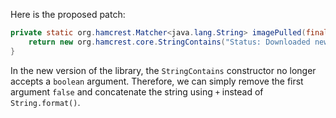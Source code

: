 Here is the proposed patch:

```java
private static org.hamcrest.Matcher<java.lang.String> imagePulled(final java.lang.String image) {
    return new org.hamcrest.core.StringContains("Status: Downloaded newer image for " + image);
}
```

In the new version of the library, the `StringContains` constructor no longer accepts a `boolean` argument. Therefore, we can simply remove the first argument `false` and concatenate the string using `+` instead of `String.format()`.